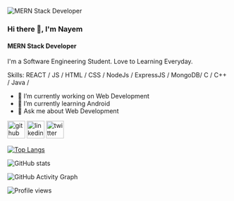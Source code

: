 ![MERN Stack Developer](https://images.unsplash.com/photo-1542831371-29b0f74f9713?ixlib=rb-4.0.3&ixid=MnwxMjA3fDB8MHxzZWFyY2h8NHx8cHJvZ3JhbW1lcnxlbnwwfHwwfHw%3D&auto=format&fit=crop&w=800&q=60)
### Hi there 👋, I'm Nayem
#### MERN Stack Developer
I'm a Software Engineering Student. Love to Learning Everyday. 

Skills:  REACT / JS / HTML / CSS / NodeJs / ExpressJS / MongoDB/ C / C++ / Java / 

- 🔭 I’m currently working on Web Development 
- 🌱 I’m currently learning Android 
- 💬 Ask me about Web Development 


[<img src='https://cdn.jsdelivr.net/npm/simple-icons@3.0.1/icons/github.svg' alt='github' height='40'>](https://github.com/Nayem-Mursalin)  [<img src='https://cdn.jsdelivr.net/npm/simple-icons@3.0.1/icons/linkedin.svg' alt='linkedin' height='40'>](https://www.linkedin.com/in/sayedalnayem/)  [<img src='https://cdn.jsdelivr.net/npm/simple-icons@3.0.1/icons/twitter.svg' alt='twitter' height='40'>](https://twitter.com/MursalinNayem)  

[![Top Langs](https://github-readme-stats.vercel.app/api/top-langs/?username=Nayem-Mursalin)](https://github.com/anuraghazra/github-readme-stats)

![GitHub stats](https://github-readme-stats.vercel.app/api?username=Nayem-Mursalin&show_icons=true&count_private=true)  

![GitHub Activity Graph](https://activity-graph.herokuapp.com/graph?username=Nayem-Mursalin)  

![Profile views](https://gpvc.arturio.dev/Nayem-Mursalin)  
